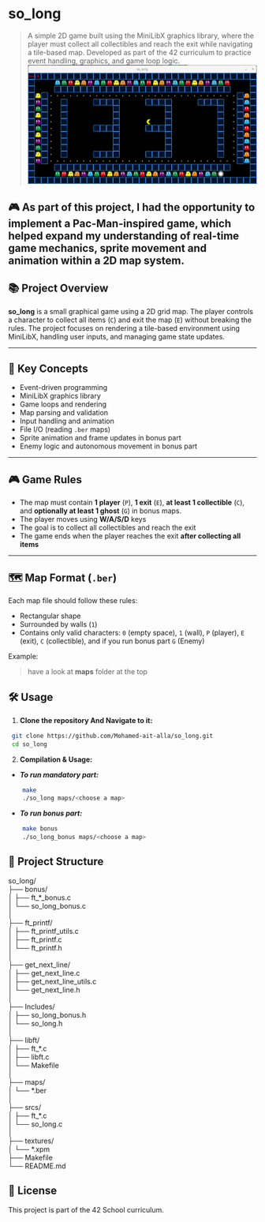 # so_long

> A simple 2D game built using the MiniLibX graphics library, where the player must collect all collectibles and reach the exit while navigating a tile-based map. Developed as part of the 42 curriculum to practice event handling, graphics, and game loop logic.
![so_long gameplay](textures/assets/1337_map.png)

🎮 As part of this project, I had the opportunity to implement a Pac-Man-inspired game, which helped expand my understanding of real-time game mechanics, sprite movement and animation within a 2D map system.
---

## 📚 Project Overview

**so_long** is a small graphical game using a 2D grid map. The player controls a character to collect all items (`C`) and exit the map (`E`) without breaking the rules. The project focuses on rendering a tile-based environment using MiniLibX, handling user inputs, and managing game state updates.

---

## 🧠 Key Concepts

- Event-driven programming
- MiniLibX graphics library
- Game loops and rendering
- Map parsing and validation
- Input handling and animation
- File I/O (reading `.ber` maps)
- Sprite animation and frame updates in bonus part
- Enemy logic and autonomous movement in bonus part

---

## 🎮 Game Rules

- The map must contain **1 player** (`P`), **1 exit** (`E`), **at least 1 collectible** (`C`), and **optionally at least 1 ghost** (`G`) in bonus maps.
- The player moves using **W/A/S/D** keys
- The goal is to collect all collectibles and reach the exit
- The game ends when the player reaches the exit **after collecting all items**

---

## 🗺️ Map Format (`.ber`)

Each map file should follow these rules:

- Rectangular shape
- Surrounded by walls (`1`)
- Contains only valid characters: `0` (empty space), `1` (wall), `P` (player), `E` (exit), `C` (collectible), and if you run bonus part `G` (Enemy)

Example:
> have a look at **maps** folder at the top

## 🛠️ Usage

1. **Clone the repository And Navigate to it:**

```bash
 git clone https://github.com/Mohamed-ait-alla/so_long.git
 cd so_long
```

2. **Compilation & Usage:**

- ***To run mandatory part:***

```bash
	make
	./so_long maps/<choose a map>
```

- ***To run bonus part:***

```bash
	make bonus
	./so_long_bonus maps/<choose a map>
```

## 📁 Project Structure

so_long/<br>
├── bonus/<br>
│   ├── ft_\*\_bonus.c<br>
│   └── so_long_bonus.c<br>
│<br>
├── ft_printf/<br>
│	├── ft_printf_utils.c<br>
│	├── ft_printf.c<br>
│   └── ft_printf.h<br>
│<br>
├── get_next_line/<br>
│   ├── get_next_line.c<br>
│   ├── get_next_line_utils.c<br>
│   └── get_next_line.h<br>
│<br>
├── Includes/<br>
│	├── so_long_bonus.h<br>
│   └── so_long.h<br>
│<br>
├── libft/<br>
│   ├── ft_\*.c<br>
│   ├── libft.c<br>
│   └── Makefile<br>
│<br>
├── maps/<br>
│   └── *.ber<br>
│<br>
├── srcs/<br>
│   ├── ft_\*.c<br>
│   └── so_long.c<br>
│<br>
├── textures/<br>
│   └── *.xpm<br>
├── Makefile<br>
└── README.md<br>

## 📎 License

This project is part of the 42 School curriculum.